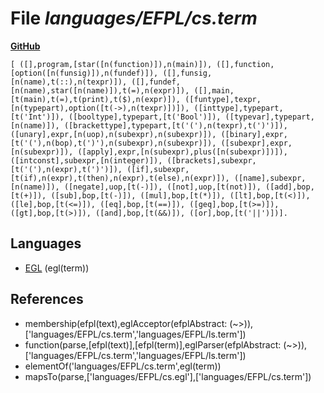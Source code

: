 # File _languages/EFPL/cs.term_
**[GitHub](https://github.com/softlang/yas/blob/master/languages/EFPL/cs.term)**
```
[ ([],program,[star([n(function)]),n(main)]), ([],function,[option([n(funsig)]),n(fundef)]), ([],funsig,[n(name),t(::),n(texpr)]), ([],fundef,[n(name),star([n(name)]),t(=),n(expr)]), ([],main,[t(main),t(=),t(print),t($),n(expr)]), ([funtype],texpr,[n(typepart),option([t(->),n(texpr)])]), ([inttype],typepart,[t('Int')]), ([booltype],typepart,[t('Bool')]), ([typevar],typepart,[n(name)]), ([brackettype],typepart,[t('('),n(texpr),t(')')]), ([unary],expr,[n(uop),n(subexpr),n(subexpr)]), ([binary],expr,[t('('),n(bop),t(')'),n(subexpr),n(subexpr)]), ([subexpr],expr,[n(subexpr)]), ([apply],expr,[n(subexpr),plus([n(subexpr)])]), ([intconst],subexpr,[n(integer)]), ([brackets],subexpr,[t('('),n(expr),t(')')]), ([if],subexpr,[t(if),n(expr),t(then),n(expr),t(else),n(expr)]), ([name],subexpr,[n(name)]), ([negate],uop,[t(-)]), ([not],uop,[t(not)]), ([add],bop,[t(+)]), ([sub],bop,[t(-)]), ([mul],bop,[t(*)]), ([lt],bop,[t(<)]), ([le],bop,[t(<=)]), ([eq],bop,[t(==)]), ([geq],bop,[t(>=)]), ([gt],bop,[t(>)]), ([and],bop,[t(&&)]), ([or],bop,[t('||')])].
```

## Languages
* [EGL](../languages/EGL.md) (egl(term))

## References
* membership(efpl(text),eglAcceptor(efplAbstract: (~>)),['languages/EFPL/cs.term','languages/EFPL/ls.term'])
* function(parse,[efpl(text)],[efpl(term)],eglParser(efplAbstract: (~>)),['languages/EFPL/cs.term','languages/EFPL/ls.term'])
* elementOf('languages/EFPL/cs.term',egl(term))
* mapsTo(parse,['languages/EFPL/cs.egl'],['languages/EFPL/cs.term'])
